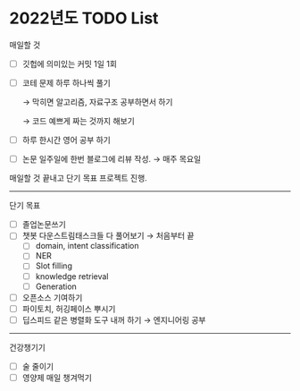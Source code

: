 # 2022년도 TODO List 
매일할 것 

- [ ]  깃헙에 의미있는 커밋 1일 1회
- [ ]  코테 문제 하루 하나씩 풀기
    
    → 막히면 알고리즘, 자료구조 공부하면서 하기
    
    → 코드 예쁘게 짜는 것까지 해보기 
    
- [ ]  하루 한시간 영어 공부 하기
- [ ]  논문 일주일에 한번 블로그에 리뷰 작성.  → 매주 목요일

매일할 것 끝내고 단기 목표 프로젝트 진행. 

---

단기 목표

- [ ]  졸업논문쓰기
- [ ]  챗봇 다운스트림태스크들 다 풀어보기 → 처음부터 끝
    - [ ]  domain, intent classification
    - [ ]  NER
    - [ ]  Slot filling
    - [ ]  knowledge retrieval
    - [ ]  Generation
- [ ]  오픈소스 기여하기
- [ ]  파이토치, 허깅페이스 뿌시기
- [ ]  딥스피드 같은 병렬화 도구 내꺼 하기 → 엔지니어링 공부

---

건강챙기기

- [ ]  술 줄이기
- [ ]  영양제 매일 챙겨먹기